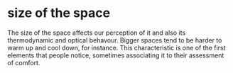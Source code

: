 # size of the space

The size of the space affects our perception of it and also its 
thermodynamic and optical behavour. Bigger spaces tend to be 
harder to warm up and cool down, for instance. This characteristic
is one of the first elements that people notice, sometimes associating
it to their assessment of comfort.